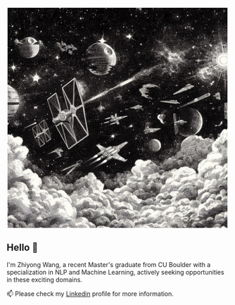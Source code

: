 <p align="center">
  <img src="https://github.com/ravenouse/ravenouse/blob/main/image.png" alt="Alt text" width="500" height="500" />
</p>




## Hello 👋
I'm Zhiyong Wang, a recent Master's graduate from CU Boulder with a specialization in NLP and Machine Learning, actively seeking opportunities in these exciting domains.

📫 Please check my [Linkedin](https://www.linkedin.com/in/zhiyongwang10/) profile for more information.


<!---
ravenouse/ravenouse is a ✨ special ✨ repository because its `README.md` (this file) appears on your GitHub profile.
You can click the Preview link to take a look at your changes.
--->
